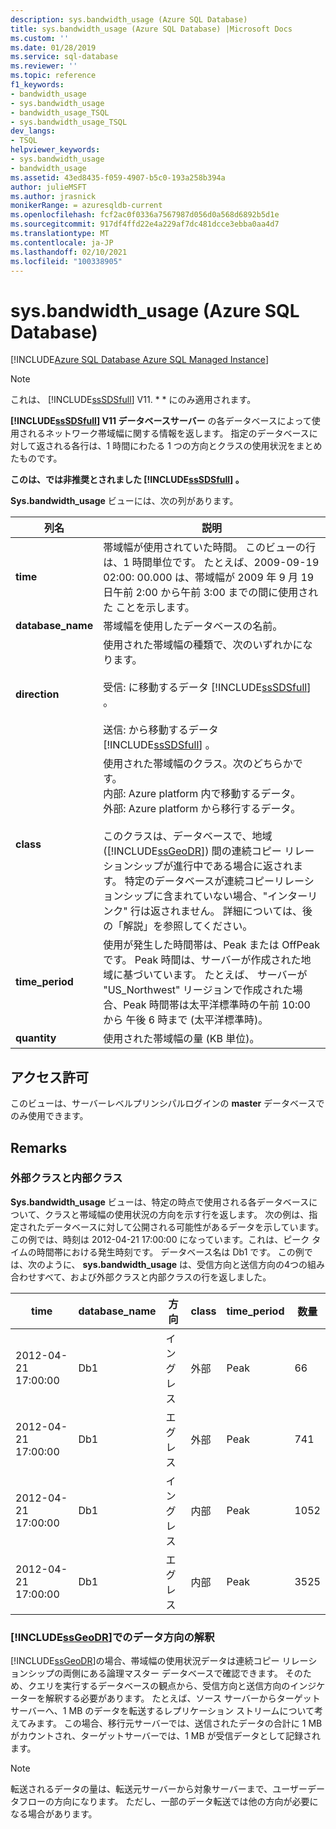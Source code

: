 ```yaml
---
description: sys.bandwidth_usage (Azure SQL Database)
title: sys.bandwidth_usage (Azure SQL Database) |Microsoft Docs
ms.custom: ''
ms.date: 01/28/2019
ms.service: sql-database
ms.reviewer: ''
ms.topic: reference
f1_keywords:
- bandwidth_usage
- sys.bandwidth_usage
- bandwidth_usage_TSQL
- sys.bandwidth_usage_TSQL
dev_langs:
- TSQL
helpviewer_keywords:
- sys.bandwidth_usage
- bandwidth_usage
ms.assetid: 43ed8435-f059-4907-b5c0-193a258b394a
author: julieMSFT
ms.author: jrasnick
monikerRange: = azuresqldb-current
ms.openlocfilehash: fcf2ac0f0336a7567987d056d0a568d6892b5d1e
ms.sourcegitcommit: 917df4ffd22e4a229af7dc481dcce3ebba0aa4d7
ms.translationtype: MT
ms.contentlocale: ja-JP
ms.lasthandoff: 02/10/2021
ms.locfileid: "100338905"
---
```

# <a name="sysbandwidth_usage-azure-sql-database"></a>sys.bandwidth_usage (Azure SQL Database)

[!INCLUDE[Azure SQL Database Azure SQL Managed Instance](../../includes/applies-to-version/asdb-asdbmi.md)]

> [!NOTE]
> これは、 [!INCLUDE[ssSDSfull](../../includes/sssdsfull-md.md)] V11. * * にのみ適用されます。  
  
 **[!INCLUDE[ssSDSfull](../../includes/sssdsfull-md.md)] V11 データベースサーバー** の各データベースによって使用されるネットワーク帯域幅に関する情報を返します。 指定のデータベースに対して返される各行は、1 時間にわたる 1 つの方向とクラスの使用状況をまとめたものです。  
  
 **このは、では非推奨とされました [!INCLUDE[ssSDSfull](../../includes/sssdsfull-md.md)] 。**  
  
 **Sys.bandwidth_usage** ビューには、次の列があります。  
  
|列名|説明|  
|-----------------|-----------------|  
|**time**|帯域幅が使用されていた時間。 このビューの行は、1 時間単位です。 たとえば、2009-09-19 02:00: 00.000 は、帯域幅が 2009 年 9 月 19 日午前 2:00 から午前 3:00 までの間に使用された ことを示します。|  
|**database_name**|帯域幅を使用したデータベースの名前。|  
|**direction**|使用された帯域幅の種類で、次のいずれかになります。<br /><br /> 受信: に移動するデータ [!INCLUDE[ssSDSfull](../../includes/sssdsfull-md.md)] 。<br /><br /> 送信: から移動するデータ [!INCLUDE[ssSDSfull](../../includes/sssdsfull-md.md)] 。|  
|**class**|使用された帯域幅のクラス。次のどちらかです。<br />内部: Azure platform 内で移動するデータ。<br />外部: Azure platform から移行するデータ。<br /><br /> このクラスは、データベースで、地域 ([!INCLUDE[ssGeoDR](../../includes/ssgeodr-md.md)]) 間の連続コピー リレーションシップが進行中である場合に返されます。 特定のデータベースが連続コピーリレーションシップに含まれていない場合、"インターリンク" 行は返されません。 詳細については、後の「解説」を参照してください。|  
|**time_period**|使用が発生した時間帯は、Peak または OffPeak です。 Peak 時間は、サーバーが作成された地域に基づいています。 たとえば、 サーバーが "US_Northwest" リージョンで作成された場合、Peak 時間帯は太平洋標準時の午前 10:00 から 午後 6 時まで  (太平洋標準時)。|  
|**quantity**|使用された帯域幅の量 (KB 単位)。|  
  
## <a name="permissions"></a>アクセス許可

 このビューは、サーバーレベルプリンシパルログインの **master** データベースでのみ使用できます。  
  
## <a name="remarks"></a>Remarks  
  
### <a name="external-and-internal-classes"></a>外部クラスと内部クラス

 **Sys.bandwidth_usage** ビューは、特定の時点で使用される各データベースについて、クラスと帯域幅の使用状況の方向を示す行を返します。 次の例は、指定されたデータベースに対して公開される可能性があるデータを示しています。 この例では、時刻は 2012-04-21 17:00:00 になっています。これは、ピーク タイムの時間帯における発生時刻です。 データベース名は Db1 です。 この例では、次のように、 **sys.bandwidth_usage** は、受信方向と送信方向の4つの組み合わせすべて、および外部クラスと内部クラスの行を返しました。  
  
|time|database_name|方向|class|time_period|数量|  
|----------|--------------------|---------------|-----------|------------------|--------------|  
|2012-04-21 17:00:00|Db1|イングレス|外部|Peak|66|  
|2012-04-21 17:00:00|Db1|エグレス|外部|Peak|741|  
|2012-04-21 17:00:00|Db1|イングレス|内部|Peak|1052|  
|2012-04-21 17:00:00|Db1|エグレス|内部|Peak|3525|  
  
### <a name="interpreting-data-direction-for-ssgeodr"></a>[!INCLUDE[ssGeoDR](../../includes/ssgeodr-md.md)]でのデータ方向の解釈

 [!INCLUDE[ssGeoDR](../../includes/ssgeodr-md.md)]の場合、帯域幅の使用状況データは連続コピー リレーションシップの両側にある論理マスター データベースで確認できます。 そのため、クエリを実行するデータベースの観点から、受信方向と送信方向のインジケーターを解釈する必要があります。 たとえば、ソース サーバーからターゲット サーバーへ、1 MB のデータを転送するレプリケーション ストリームについて考えてみます。 この場合、移行元サーバーでは、送信されたデータの合計に 1 MB がカウントされ、ターゲットサーバーでは、1 MB が受信データとして記録されます。  
  
> [!NOTE]  
> 転送されるデータの量は、転送元サーバーから対象サーバーまで、ユーザーデータフローの方向になります。 ただし、一部のデータ転送では他の方向が必要になる場合があります。  
